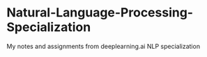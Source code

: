 # Natural-Language-Processing-Specialization
My notes and assignments from deeplearning.ai NLP specialization 

